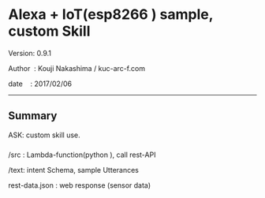 ﻿# Alexa + IoT(esp8266 ) sample, custom Skill

 Version: 0.9.1

 Author  : Kouji Nakashima / kuc-arc-f.com

 date    : 2017/02/06

***

## Summary
 ASK: custom skill use.


###
 /src : Lambda-function(python ), call rest-API

 /text: intent Schema, sample Utterances

 rest-data.json : web response (sensor data)



